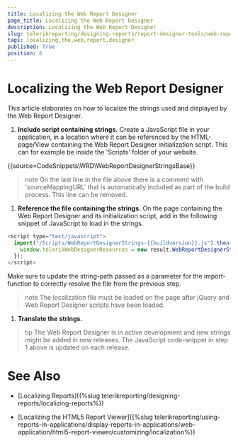 ```yaml
---
title: Localizing the Web Report Designer
page_title: Localizing the Web Report Designer 
description: Localizing the Web Report Designer
slug: telerikreporting/designing-reports/report-designer-tools/web-report-designer/localizing-the-web-report-designer
tags: localizing,the,web,report,designer
published: True
position: 6
---
```


# Localizing the Web Report Designer

This article elaborates on how to localize the strings used and displayed by the Web Report Designer.

1. __Include script containing strings.__ Create a JavaScript file in your application, in a location where it can be referenced by the HTML-page/View containing the Web Report Designer initialization script. This can for example be inside the 'Scripts' folder of your website.             

{{source=CodeSnippets\WRD\WebReportDesignerStringsBase}}
 
   >note On the last line in the file above there is a comment with 'sourceMappingURL' that is automatically included as part of the build process. This line can be removed.

1. __Reference the file containing the strings.__ On the page containing the Web Report Designer and its initialization script, add in the following snippet of JavaScript to load in the strings.             

  ````js
<script type="text/javascript">
    import("/Scripts/WebReportDesignerStrings-{{buildversion}}.js").then((result) => {
      window.telerikWebDesignerResources = new result.WebReportDesignerStringsBase();
    });
  </script>
````

Make sure to update the string-path passed as a parameter for the import-function to correctly resolve the file from the previous step.

   >note The localization file must be loaded on the page after jQuery and Web Report Designer scripts have been loaded.

1. __Translate the strings.__ 

>tip The Web Report Designer is in active development and new strings might be added in new releases. The JavaScript code-snippet in step 1 above is updated on each release.


# See Also

 * [Localizing Reports]({%slug telerikreporting/designing-reports/localizing-reports%})

 * [Localizing the HTML5 Report Viewer]({%slug telerikreporting/using-reports-in-applications/display-reports-in-applications/web-application/html5-report-viewer/customizing/localization%})
